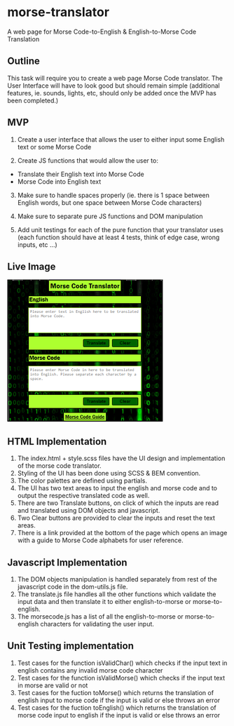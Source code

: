 # morse-translator

A web page for Morse Code-to-English &amp; English-to-Morse Code Translation

## Outline

This task will require you to create a web page Morse Code translator. The User Interface will have to look good but should remain simple (additional features, ie. sounds, lights, etc, should only be added once the MVP has been completed.)

## MVP

1. Create a user interface that allows the user to either input some English text or some Morse Code

2. Create JS functions that would allow the user to:

-   Translate their English text into Morse Code
-   Morse Code into English text

3. Make sure to handle spaces properly (ie. there is 1 space between English words, but one space between Morse Code characters)

4. Make sure to separate pure JS functions and DOM manipulation

5. Add unit testings for each of the pure function that your translator uses (each function should have at least 4 tests, think of edge case, wrong inputs, etc ...)

## Live Image

![TargetImage](./images/live-image.png)

## HTML Implementation

1. The index.html + style.scss files have the UI design and implementation of the morse code translator.
2. Styling of the UI has been done using SCSS & BEM convention.
3. The color palettes are defined using partials.
4. The UI has two text areas to input the english and morse code and to output the respective translated code as well.
5. There are two Translate buttons, on click of which the inputs are read and translated using DOM objects and javascript.
6. Two Clear buttons are provided to clear the inputs and reset the text areas.
7. There is a link provided at the bottom of the page which opens an image with a guide to Morse Code alphabets for user reference.

## Javascript Implementation

1. The DOM objects manipulation is handled separately from rest of the javascript code in the dom-utils.js file.
2. The translate.js file handles all the other functions which validate the input data and then translate it to either english-to-morse or morse-to-english.
3. The morsecode.js has a list of all the english-to-morse or morse-to-english characters for validating the user input.

## Unit Testing implementation

1. Test cases for the function isValidChar() which checks if the input text in english contains any invalid morse code character
2. Test cases for the function isValidMorse() which checks if the input text in morse are valid or not
3. Test cases for the fuction toMorse() which returns the translation of english input to morse code if the input is valid or else throws an error
4. Test cases for the fuction toEnglish() which returns the translation of morse code input to english if the input is valid or else throws an error
